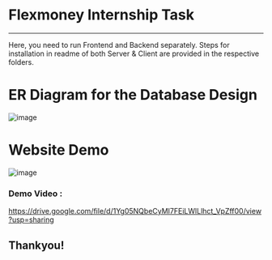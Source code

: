 # Flexmoney Internship Task 
<hr>

Here, you need to run Frontend and Backend separately. Steps for installation in readme of both Server & Client are provided in the respective folders.

# ER Diagram for the Database Design

![image](https://user-images.githubusercontent.com/66771301/207130587-26b130a3-b9dc-459f-b011-2e40f24877d8.png)


# Website Demo
![image](https://user-images.githubusercontent.com/66771301/207130140-2e7c229e-9498-4222-ac2f-d40a9b0f8cce.png)

### Demo Video : 
https://drive.google.com/file/d/1Yg05NQbeCyMI7FEiLWlLlhct_VpZff00/view?usp=sharing

## Thankyou!
